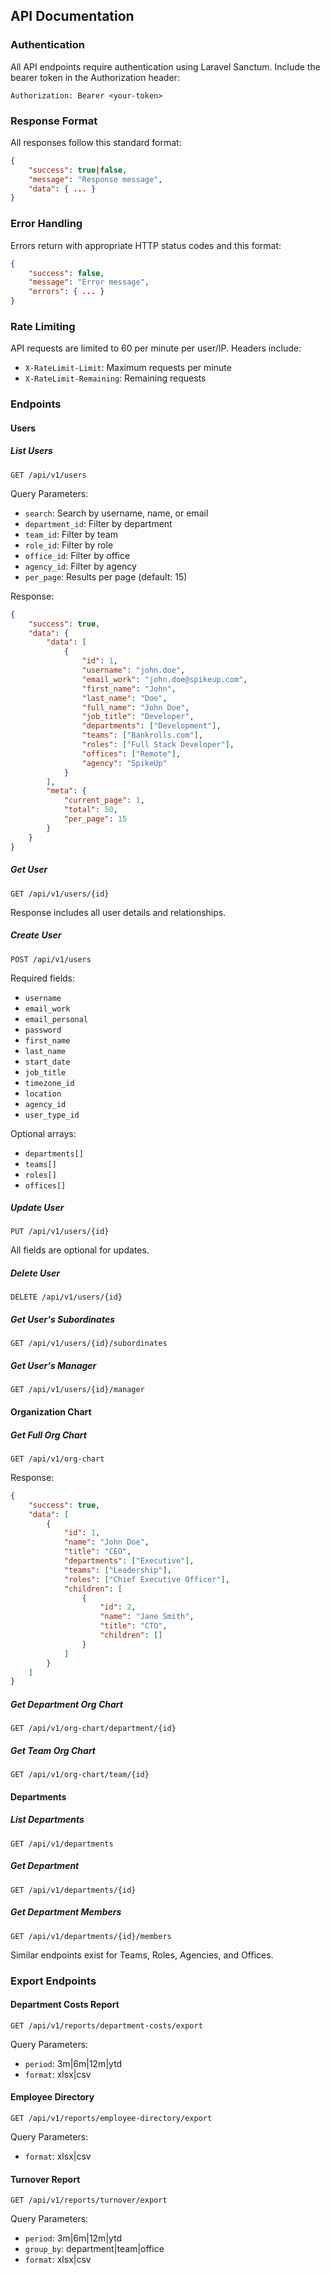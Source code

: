 ## API Documentation

### Authentication

All API endpoints require authentication using Laravel Sanctum. Include the bearer token in the Authorization header:

```
Authorization: Bearer <your-token>
```

### Response Format

All responses follow this standard format:

```json
{
    "success": true|false,
    "message": "Response message",
    "data": { ... }
}
```

### Error Handling

Errors return with appropriate HTTP status codes and this format:

```json
{
    "success": false,
    "message": "Error message",
    "errors": { ... }
}
```

### Rate Limiting

API requests are limited to 60 per minute per user/IP. Headers include:
- `X-RateLimit-Limit`: Maximum requests per minute
- `X-RateLimit-Remaining`: Remaining requests

### Endpoints

#### Users

##### List Users
```
GET /api/v1/users
```

Query Parameters:
- `search`: Search by username, name, or email
- `department_id`: Filter by department
- `team_id`: Filter by team
- `role_id`: Filter by role
- `office_id`: Filter by office
- `agency_id`: Filter by agency
- `per_page`: Results per page (default: 15)

Response:
```json
{
    "success": true,
    "data": {
        "data": [
            {
                "id": 1,
                "username": "john.doe",
                "email_work": "john.doe@spikeup.com",
                "first_name": "John",
                "last_name": "Doe",
                "full_name": "John Doe",
                "job_title": "Developer",
                "departments": ["Development"],
                "teams": ["Bankrolls.com"],
                "roles": ["Full Stack Developer"],
                "offices": ["Remote"],
                "agency": "SpikeUp"
            }
        ],
        "meta": {
            "current_page": 1,
            "total": 50,
            "per_page": 15
        }
    }
}
```

##### Get User
```
GET /api/v1/users/{id}
```

Response includes all user details and relationships.

##### Create User
```
POST /api/v1/users
```

Required fields:
- `username`
- `email_work`
- `email_personal`
- `password`
- `first_name`
- `last_name`
- `start_date`
- `job_title`
- `timezone_id`
- `location`
- `agency_id`
- `user_type_id`

Optional arrays:
- `departments[]`
- `teams[]`
- `roles[]`
- `offices[]`

##### Update User
```
PUT /api/v1/users/{id}
```

All fields are optional for updates.

##### Delete User
```
DELETE /api/v1/users/{id}
```

##### Get User's Subordinates
```
GET /api/v1/users/{id}/subordinates
```

##### Get User's Manager
```
GET /api/v1/users/{id}/manager
```

#### Organization Chart

##### Get Full Org Chart
```
GET /api/v1/org-chart
```

Response:
```json
{
    "success": true,
    "data": [
        {
            "id": 1,
            "name": "John Doe",
            "title": "CEO",
            "departments": ["Executive"],
            "teams": ["Leadership"],
            "roles": ["Chief Executive Officer"],
            "children": [
                {
                    "id": 2,
                    "name": "Jane Smith",
                    "title": "CTO",
                    "children": []
                }
            ]
        }
    ]
}
```

##### Get Department Org Chart
```
GET /api/v1/org-chart/department/{id}
```

##### Get Team Org Chart
```
GET /api/v1/org-chart/team/{id}
```

#### Departments

##### List Departments
```
GET /api/v1/departments
```

##### Get Department
```
GET /api/v1/departments/{id}
```

##### Get Department Members
```
GET /api/v1/departments/{id}/members
```

Similar endpoints exist for Teams, Roles, Agencies, and Offices.

### Export Endpoints

#### Department Costs Report
```
GET /api/v1/reports/department-costs/export
```

Query Parameters:
- `period`: 3m|6m|12m|ytd
- `format`: xlsx|csv

#### Employee Directory
```
GET /api/v1/reports/employee-directory/export
```

Query Parameters:
- `format`: xlsx|csv

#### Turnover Report
```
GET /api/v1/reports/turnover/export
```

Query Parameters:
- `period`: 3m|6m|12m|ytd
- `group_by`: department|team|office
- `format`: xlsx|csv